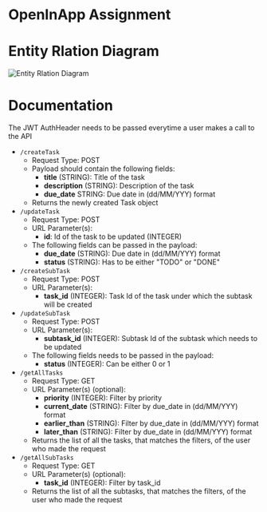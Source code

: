 # OpenInApp Assignment
<!--
## First things first
Date format to be used: ```dd-MM-YYYY```<br/>
To see which process running on a particular port (example: 8000)

    fuser 8000/tcp
Kill that process

    fuser -k 8000/tcp
Read, write and execute permissions for the cronjob script

    chmod +rwx ./cronjob_1.sh
Start cron service

    service cron start
Stop cron service

    service cron stop
Crontab for updating task priorities

    # for updating task priorities (will run at 4pm everyday)
    0 16 * * * /usr/bin/sh /home/saptarshi-dey/Documents/OpenInApp/cronjob_1.sh
    
    # for alerting user about their pending tasks (will run at 7:30 am everyday)
    30 7 * * * /usr/bin/sh /home/saptarshi-dey/Documents/OpenInApp/cronjob_2.sh
-->
# Entity Rlation Diagram
![Entity Rlation Diagram](https://github.com/DarkMortal/OpenInApp_Assignment/assets/67017303/39981117-1228-40ee-a7d2-44af9e397dfd)
# Documentation
The JWT AuthHeader needs to be passed everytime a user makes a call to the API
- ```/createTask```
    - Request Type: POST
    - Payload should contain the following fields:
        - **title** (STRING): Title of the task
        - **description** (STRING): Description of the task
        - **due_date** STRING: Due date in (dd/MM/YYY) format
    - Returns the newly created Task object
- ```/updateTask```
    - Request Type: POST
    - URL Parameter(s):
        - **id**: Id of the task to be updated (INTEGER)
    - The following fields can be passed in the payload:
        - **due_date** (STRING): Due date in (dd/MM/YYY) format
        - **status** (STRING): Has to be either "TODO" or "DONE"
- ```/createSubTask```
    - Request Type: POST
    - URL Parameter(s):
        - **task_id** (INTEGER): Task Id of the task under which the subtask will be created
- ```/updateSubTask```
    - Request Type: POST
    - URL Parameter(s):
        - **subtask_id** (INTEGER): Subtask Id of the subtask which needs to be updated
    - The following fields needs to be passed in the payload:
        - **status** (INTEGER): Can be either 0 or 1
- ```/getAllTasks```
    - Request Type: GET
    - URL Parameter(s) (optional):
        - **priority** (INTEGER): Filter by priority
        - **current_date** (STRING): Filter by due_date in (dd/MM/YYY) format
        - **earlier_than** (STRING): Filter by due_date in (dd/MM/YYY) format
        - **later_than** (STRING): Filter by due_date in (dd/MM/YYY) format
    - Returns the list of all the tasks, that matches the filters, of the user who made the request
- ```/getAllSubTasks```
    - Request Type: GET
    - URL Parameter(s) (optional):
        - **task_id** (INTEGER): Filter by task_id
    - Returns the list of all the subtasks, that matches the filters, of the user who made the request
